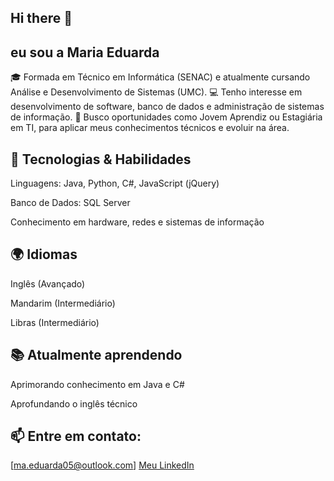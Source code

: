 ## Hi there 👋

## eu sou a Maria Eduarda

🎓 Formada em Técnico em Informática (SENAC) e atualmente cursando Análise e Desenvolvimento de Sistemas (UMC).
💻 Tenho interesse em desenvolvimento de software, banco de dados e administração de sistemas de informação.
🚀 Busco oportunidades como Jovem Aprendiz ou Estagiária em TI, para aplicar meus conhecimentos técnicos e evoluir na área.

## 🔧 Tecnologias & Habilidades

Linguagens: Java, Python, C#, JavaScript (jQuery)

Banco de Dados: SQL Server

Conhecimento em hardware, redes e sistemas de informação

## 🌍 Idiomas

Inglês (Avançado)

Mandarim (Intermediário)

Libras (Intermediário)

## 📚 Atualmente aprendendo

Aprimorando conhecimento em Java e C#

Aprofundando o inglês técnico

## 📫 Entre em contato:
[ma.eduarda05@outlook.com] 
[Meu LinkedIn](https://www.linkedin.com/in/maria-eduarda-gomes-de-oliveira-445b70266)
